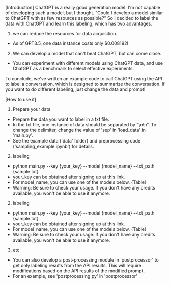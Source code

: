 [Introduction]
ChatGPT is a really good generation model. I'm not capable of developing such a model, but I thought. 
"Could I develop a model similar to ChatGPT with as few resources as possible?" 
So I decided to label the data with ChatGPT and learn this labeling, which has two advantages.

1. we can reduce the resources for data acquisition. 
- As of GPT3.5, one data instance costs only $0.008192!

2. We can develop a model that can't beat ChatGPT, but can come close. 
- You can experiment with different models using ChatGPT data, and use ChatGPT as a benchmark to select effective experiments.

To conclude, we've written an example code to call ChatGPT using the API to label a conversation, which is designed to summarize the conversation. If you want to do different labeling, just change the data and prompt!

[How to use it]
1. Prepare your data
- Prepare the data you want to label in a txt file.
- In the txt file, one instance of data should be separated by "\n\n". To change the delimiter, change the value of 'sep' in 'load_data' in 'main.py'. 
- See the example data ('data' folder) and preprocessing code ('sampling_example.ipynb') for details.

2. labeling
- python main.py --key {your_key} --model {model_name} --txt_path {sample.txt}
- your_key can be obtained after signing up at this link.
- For model_name, you can use one of the models below.
{Table} 
- Warning: Be sure to check your usage. If you don't have any credits available, you won't be able to use it anymore.

2. labeling
- python main.py --key {your_key} --model {model_name} --txt_path {sample.txt}
- your_key can be obtained after signing up at this link.
- For model_name, you can use one of the models below.
{Table} 
- Warning: Be sure to check your usage. If you don't have any credits available, you won't be able to use it anymore.

3. etc
- You can also develop a post-processing module in 'postprocessor' to get only labeling results from the API results. This will require modifications based on the API results of the modified prompt.
- For an example, see 'postprocessing.py' in 'postprocessor'